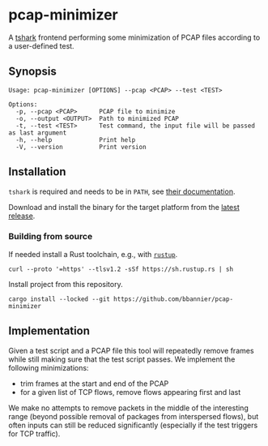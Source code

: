 # pcap-minimizer

A [tshark](https://tshark.dev) frontend performing some minimization of PCAP files
according to a user-defined test.

## Synopsis

```prose
Usage: pcap-minimizer [OPTIONS] --pcap <PCAP> --test <TEST>

Options:
  -p, --pcap <PCAP>      PCAP file to minimize
  -o, --output <OUTPUT>  Path to minimized PCAP
  -t, --test <TEST>      Test command, the input file will be passed as last argument
  -h, --help             Print help
  -V, --version          Print version
```

## Installation

`tshark` is required and needs to be in `PATH`, see [their
documentation](https://tshark.dev/setup/install/#installing-tshark-only).

Download and install the binary for the target platform from the [latest
release](https://github.com/bbannier/pcap-minimizer/releases/latest).

### Building from source

If needed install a Rust toolchain, e.g., with [`rustup`](https://rustup.rs/).

```console
curl --proto '=https' --tlsv1.2 -sSf https://sh.rustup.rs | sh
```

Install project from this repository.

```console
cargo install --locked --git https://github.com/bbannier/pcap-minimizer
```

## Implementation

Given a test script and a PCAP file this tool will repeatedly remove frames
while still making sure that the test script passes. We implement the following minimizations:

- trim frames at the start and end of the PCAP
- for a given list of TCP flows, remove flows appearing first and last

We make no attempts to remove packets in the middle of the
interesting range (beyond possible removal of packages from interspersed
flows), but often inputs can still be reduced significantly (especially if the
test triggers for TCP traffic).
